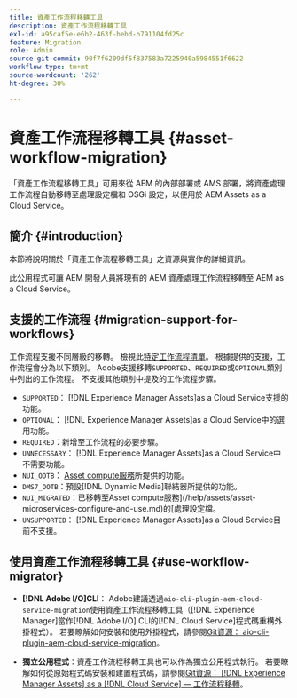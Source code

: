 ```yaml
---
title: 資產工作流程移轉工具
description: 資產工作流程移轉工具
exl-id: a95caf5e-e6b2-463f-bebd-b791104fd25c
feature: Migration
role: Admin
source-git-commit: 90f7f6209df5f837583a7225940a5984551f6622
workflow-type: tm+mt
source-wordcount: '262'
ht-degree: 30%

---
```


# 資產工作流程移轉工具 {#asset-workflow-migration}

「資產工作流程移轉工具」可用來從 AEM 的內部部署或 AMS 部署，將資產處理工作流程自動移轉至處理設定檔和 OSGi 設定，以便用於 AEM Assets as a Cloud Service。

## 簡介 {#introduction}

本節將說明關於「資產工作流程移轉工具」之資源與實作的詳細資訊。

此公用程式可讓 AEM 開發人員將現有的 AEM 資產處理工作流程移轉至 AEM as a Cloud Service。

## 支援的工作流程 {#migration-support-for-workflows}

工作流程支援不同層級的移轉。 檢視此[特定工作流程清單](https://github.com/adobe/aem-cloud-migration/blob/master/src/main/resources/workflowSteps.properties)。 根據提供的支援，工作流程會分為以下類別。 Adobe支援移轉`SUPPORTED`、`REQUIRED`或`OPTIONAL`類別中列出的工作流程。 不支援其他類別中提及的工作流程步驟。

* `SUPPORTED`： [!DNL Experience Manager Assets]as a Cloud Service支援的功能。
* `OPTIONAL`： [!DNL Experience Manager Assets]as a Cloud Service中的選用功能。
* `REQUIRED`：新增至工作流程的必要步驟。
* `UNNECESSARY`： [!DNL Experience Manager Assets]as a Cloud Service中不需要功能。
* `NUI_OOTB`： [Asset compute服務](/help/assets/asset-microservices-configure-and-use.md)所提供的功能。
* `DMS7_OOTB`：預設[!DNL Dynamic Media]聯結器所提供的功能。
* `NUI_MIGRATED`：已移轉至Asset compute服務](/help/assets/asset-microservices-configure-and-use.md)的[處理設定檔。
* `UNSUPPORTED`： [!DNL Experience Manager Assets]as a Cloud Service目前不支援。

## 使用資產工作流程移轉工具 {#use-workflow-migrator}

* **[!DNL Adobe I/O]CLI**： Adobe建議透過`aio-cli-plugin-aem-cloud-service-migration`使用資產工作流程移轉工具（[!DNL Experience Manager]當作[!DNL Adobe I/O] CLI的[!DNL Cloud Service]程式碼重構外掛程式）。 若要瞭解如何安裝和使用外掛程式，請參閱[Git資源： aio-cli-plugin-aem-cloud-service-migration](https://github.com/adobe/aio-cli-plugin-aem-cloud-service-migration#introduction)。

* **獨立公用程式**：資產工作流程移轉工具也可以作為獨立公用程式執行。 若要瞭解如何從原始程式碼安裝和建置程式碼，請參閱[Git資源： [!DNL Experience Manager Assets] as a [!DNL Cloud Service]  — 工作流程移轉](https://github.com/adobe/aem-cloud-migration)。
